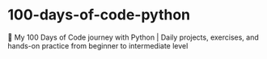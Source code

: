 # 100-days-of-code-python
🚀 My 100 Days of Code journey with Python | Daily projects, exercises, and hands-on practice from beginner to intermediate level
